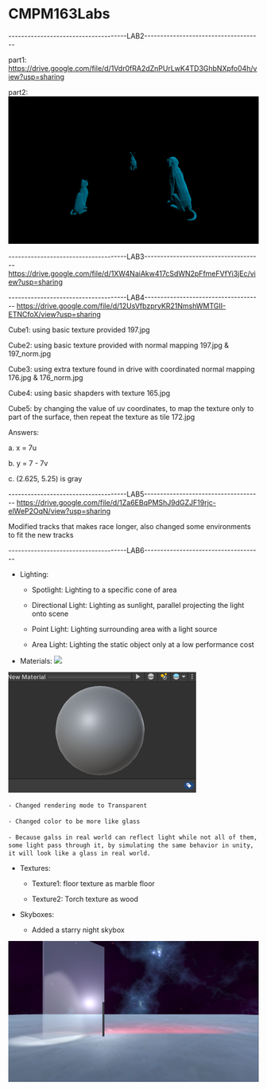 # CMPM163Labs

-------------------------------------LAB2-------------------------------------

part1: https://drive.google.com/file/d/1Vdr0fRA2dZnPUrLwK4TD3GhbNXpfo04h/view?usp=sharing

part2: 
![](misc/lab2.png)

-------------------------------------LAB3-------------------------------------
https://drive.google.com/file/d/1XW4NaiAkw417cSdWN2pFfmeFVfYi3jEc/view?usp=sharing

-------------------------------------LAB4-------------------------------------
https://drive.google.com/file/d/12UsVfbzpryKR21NmshWMTGII-ETNCfoX/view?usp=sharing

Cube1: using basic texture provided 197.jpg

Cube2: using basic texture provided with normal mapping 197.jpg & 197_norm.jpg

Cube3: using extra texture found in drive with coordinated normal mapping 176.jpg & 176_norm.jpg

Cube4: using basic shapders with texture 165.jpg

Cube5: by changing the value of uv coordinates, to map the texture only to part of the surface, then repeat the texture as tile 172.jpg

Answers:

a. x = 7u

b. y = 7 - 7v

c. (2.625, 5.25) is gray

-------------------------------------LAB5-------------------------------------
https://drive.google.com/file/d/1Za6EBqPMShJ9dGZJF19rjc-elWeP2OqN/view?usp=sharing

Modified tracks that makes race longer, also changed some environments to fit the new tracks

-------------------------------------LAB6-------------------------------------

- Lighting:
    - Spotlight: Lighting to a specific cone of area

    - Directional Light: Lighting as sunlight, parallel projecting the light onto scene

    - Point Light: Lighting surrounding area with a light source

    - Area Light: Lighting the static object only at a low performance cost

- Materials:
![](misc/Glass-Wall.png)

![](misc/glass.png)

    - Changed rendering mode to Transparent

    - Changed color to be more like glass

    - Because galss in real world can reflect light while not all of them, some light pass through it, by simulating the same behavior in unity, it will look like a glass in real world.

- Textures:

    - Texture1: floor texture as marble floor

    - Texture2: Torch texture as wood

- Skyboxes:

    - Added a starry night skybox

![](misc/lab6.png)